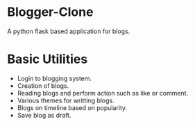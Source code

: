 # Blogger-Clone

A python flask based application for blogs.

# Basic Utilities
- Login to blogging system.
- Creation of blogs.
- Reading blogs and perform action such as like or comment.
- Various themes for writting blogs.
- Blogs on timeline based on popularity.
- Save blog as draft.
